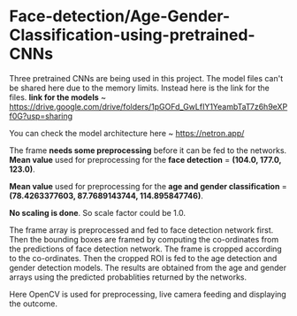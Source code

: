 # Face-detection/Age-Gender-Classification-using-pretrained-CNNs

Three pretrained CNNs are being used in this project. The model files can't be shared here due to the memory limits. Instead here is the link for the files.
**link for the models** ~ https://drive.google.com/drive/folders/1pGOFd_GwLfIY1YeambTaT7z6h9eXPf0G?usp=sharing

You can check the model architecture here ~ https://netron.app/

The frame **needs some preprocessing** before it can be fed to the networks.
**Mean value** used for preprocessing for the **face detection** = **(104.0, 177.0, 123.0)**.

**Mean value** used for preprocessing for the **age and gender classification** = **(78.4263377603, 87.7689143744, 114.895847746)**.

**No scaling is done**. So scale factor could be 1.0.

The frame array is preprocessed and fed to face detection network first.
Then the bounding boxes are framed by computing the co-ordinates from the predictions of face detection network.
The frame is cropped according to the co-ordinates.
Then the cropped ROI is fed to the age detection and gender detection models.
The results are obtained from the age and gender arrays using the predicted probablities returned by the networks.

Here OpenCV is used for preprocessing, live camera feeding and displaying the outcome.



